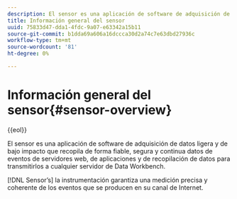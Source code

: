 ```yaml
---
description: El sensor es una aplicación de software de adquisición de datos ligera y de bajo impacto que recopila de forma fiable, segura y continua datos de eventos de servidores web, de aplicaciones y de recopilación de datos para transmitirlos a cualquier servidor de Data Workbench.
title: Información general del sensor
uuid: 75833d47-dda1-4fdc-9a07-e63342a15b11
source-git-commit: b1dda69a606a16dccca30d2a74c7e63dbd27936c
workflow-type: tm+mt
source-wordcount: '81'
ht-degree: 0%

---
```



# Información general del sensor{#sensor-overview}

{{eol}}

El sensor es una aplicación de software de adquisición de datos ligera y de bajo impacto que recopila de forma fiable, segura y continua datos de eventos de servidores web, de aplicaciones y de recopilación de datos para transmitirlos a cualquier servidor de Data Workbench.

[!DNL Sensor’s] la instrumentación garantiza una medición precisa y coherente de los eventos que se producen en su canal de Internet.
